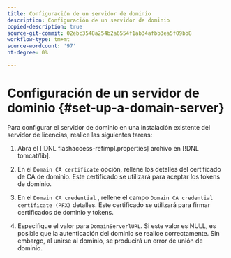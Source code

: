 ```yaml
---
title: Configuración de un servidor de dominio
description: Configuración de un servidor de dominio
copied-description: true
source-git-commit: 02ebc3548a254b2a6554f1ab34afbb3ea5f09bb8
workflow-type: tm+mt
source-wordcount: '97'
ht-degree: 0%

---
```


# Configuración de un servidor de dominio {#set-up-a-domain-server}

Para configurar el servidor de dominio en una instalación existente del servidor de licencias, realice las siguientes tareas:

1. Abra el [!DNL flashaccess-refimpl.properties] archivo en [!DNL tomcat/lib].

1. En el `Domain CA certificate` opción, rellene los detalles del certificado de CA de dominio. Este certificado se utilizará para aceptar los tokens de dominio.
1. En el `Domain CA credential` , rellene el campo `Domain CA credential certificate (PFX)` detalles. Este certificado se utilizará para firmar certificados de dominio y tokens.

1. Especifique el valor para `DomainServerlURL`. Si este valor es NULL, es posible que la autenticación del dominio se realice correctamente. Sin embargo, al unirse al dominio, se producirá un error de unión de dominio.
